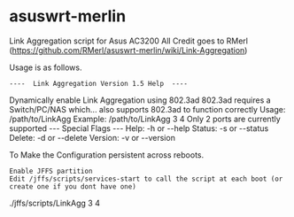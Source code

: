 # asuswrt-merlin
Link Aggregation script for Asus AC3200
All Credit goes to RMerl (https://github.com/RMerl/asuswrt-merlin/wiki/Link-Aggregation)

Usage is as follows.

    ----  Link Aggregation Version 1.5 Help  ----
Dynamically enable Link Aggregation using 802.3ad
802.3ad requires a Switch/PC/NAS which...
also supports 802.3ad to function correctly
Usage: /path/to/LinkAgg <port> <port>
Example: /path/to/LinkAgg 3 4
Only 2 ports are currently supported
    --- Special Flags ---
Help: -h or --help
Status: -s or --status
Delete: -d or --delete
Version: -v or --version

To Make the Configuration persistent across reboots.

    Enable JFFS partition
    Edit /jffs/scripts/services-start to call the script at each boot (or create one if you dont have one)

./jffs/scripts/LinkAgg 3 4
